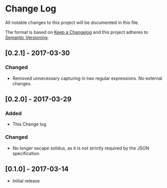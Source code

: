 # Change Log

All notable changes to this project will be documented in this file.

The format is based on [Keep a Changelog](http://keepachangelog.com/)
and this project adheres to [Semantic Versioning](http://semver.org/).

## [0.2.1] - 2017-03-30

### Changed

- Removed unnecessary capturing in two regular expressions. No external
  changes.

## [0.2.0] - 2017-03-29

### Added

- This Change log

### Changed

- No longer escape solidus, as it is not strictly required by the JSON
  specification.

## [0.1.0] - 2017-03-14

- Initial release
